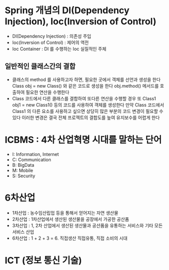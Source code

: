 # Spring 개념의 DI(Dependency Injection), Ioc(Inversion of Control)
* DI(Dependency Injection) : 의존성 주입
* Ioc(Inversion of Control) : 제어의 역전
* Ioc Container : DI 를 수행하는 Ioc 실질적인 주체

## 일반적인 클래스간의 결합
* 클래스의 method 를 사용하고자 하면, 필요한 곳에서 객체를 선언과 생성을 한다
Class obj = new Class() 와 같은 코드로 생성을 한다
obj.method() 메서드를 호출하여 필요한 연산을 수행한다
* Class 코드에서 다른 클래스를 결합하여 또다른 연산을 수행할 경우
또 Class1 obj1 = new Class1() 등의 코드를 사용하여 객체를 생성한다
만약 Class 코드에서 Class1 의 다른 요소를 사용하고 싶으면
상당히 많은 부분의 코드 변경이 필요할 수 있다
이러한 변경은 결국 전체 프로젝트의 결합도를 높여 유지보수를 어렵게 한다

# ICBMS : 4차 산업혁명 시대를 말하는 단어
* I: Information, Internet
* C: Communication
* B: BigData
* M: Mobile
* S: Security

# 6차산업
* 1차산업 : 농수임산립업 등을 통해서 얻어지는 자연 생산물
* 2차산업 : 1차산업에서 생산된 생산물을 공장에서 가공한 공산품
* 3차산업 : 1, 2차 산업에서 생산된 생산물과 공산품을 유통하는 서비스와 기타 모든 서비스 산업
* 6차산업 : 1 + 2 + 3 = 6. 직접생산 직접유통, 직접 소비의 시대

# ICT (정보 통신 기술)